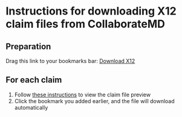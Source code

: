 # Instructions for downloading X12 claim files from CollaborateMD
## Preparation
Drag this link to your bookmarks bar: [Download X12](javascript:(function()%7Blet%20a%20%3D%20document.createElement(%22a%22)%3B%0Aa.href%20%3D%20URL.createObjectURL(new%20Blob(%5B...document.querySelectorAll('.ansi-line')%5D.map(el%20%3D%3E%20el.innerText)))%3B%0Aa.download%20%3D%20'cmd_'%20%2B%20document.URL.split(%22%2F%22).at(-1)%20%2B%20'_'%20%2B%20(new%20Date).toISOString().substring(0%2C%2010)%20%2B%20'.x12'%3B%0Adocument.body.appendChild(a)%3B%0Aa.click()%3B%0AsetTimeout(()%3D%3E%7B%20document.body.removeChild(a)%3B%20URL.revokeObjectURL(a.href)%20%7D%2C%200)%3B%7D)()%3B)
## For each claim
1. Follow [these instructions](https://help.collaboratemd.com/help/preview-electronic-claim) to view the claim file preview
2. Click the bookmark you added earlier, and the file will download automatically
